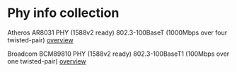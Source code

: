 # Phy info collection


Atheros AR8031 PHY  (1588v2 ready) 802.3-100BaseT (1000Mbps over four twisted-pair)
[overview](IEEE1588_Phy_Atheros_AR8031.pdf)

Broadcom BCM89810 PHY  (1588v2 ready) 802.3-100BaseT1  (100Mbps over one twisted-pair)
[overview](IEEE1588_Phy_BroadR-89810-PB00-R.pdf)